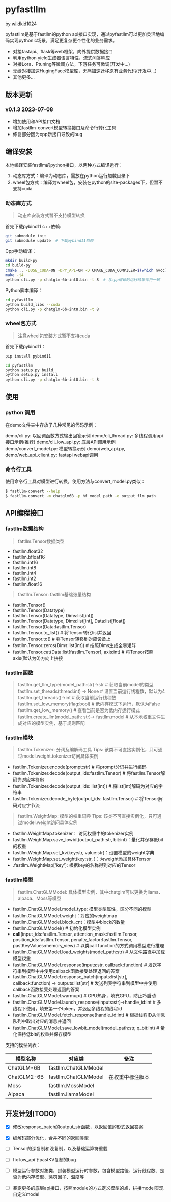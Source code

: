 # pyfastllm 

by [wildkid1024](https://github.com/wildkid1024) 

pyfastllm是基于fastllm的python api接口实现，通过pyfastllm可以更加灵活地编码实现pythonic场景，满足更复杂更个性化的业务需求。

- 对接fastapi、flask等web框架，向外提供数据接口
- 利用python yield生成器语言特性，流式问答响应
- 对接Lora、Ptuning等微调方法，下游任务可微调(开发中...)
- 无缝对接加速HugingFace模型库，无痛加速迁移原有业务代码(开发中...)
- 其他更多...

## 版本更新

### v0.1.3 2023-07-08

- 增加使用和API接口文档
- 增加fastllm-convert模型转换接口及命令行转化工具
- 修复部分因为cpp新接口导致的bug


## 编译安装

本地编译安装fastllm的python接口，以两种方式编译运行：
1. 动态库方式：编译为动态库，需放在python运行加载目录下
2. wheel包方式：编译为wheel包，安装在python的site-packages下，但暂不支持cuda

### 动态库方式

> 动态库安装方式暂不支持模型转换

首先下载pybind11 c++依赖:

```sh
git submodule init 
git submodule update  # 下载pybind11依赖
```

Cpp手动编译：
```sh
mkdir build-py
cd build-py
cmake .. -DUSE_CUDA=ON -DPY_API=ON -D CMAKE_CUDA_COMPILER=$(which nvcc) # 添加编译参数, 用户可指定自己安装的nvcc
make -j4
python cli.py -p chatglm-6b-int8.bin -t 8  # 与cpp编译的运行结果保持一致
```

Python脚本编译：

```sh
cd pyfastllm
python build_libs --cuda
python cli.py -p chatglm-6b-int8.bin -t 8 
```

### wheel包方式

> 注意wheel包安装方式暂不支持cuda 

首先下载pybind11：

```bash
pip install pybind11
```

```sh
cd pyfastllm
python setup.py build
python setup.py install 
python cli.py -p chatglm-6b-int8.bin -t 8 
```

## 使用

### python 调用
在demo文件夹中存放了几种常见的代码示例：

demo/cli.py: 以回调函数方式输出回答示例
demo/cli_thread.py: 多线程调用api接口示例(推荐)
demo/cli_low_api.py: 底层API调用示例
demo/convert_model.py: 模型转换示例
demo/web_api.py, demo/web_api_client.py: fastapi webapi调用

### 命令行工具

使用命令行工具对模型进行转换，使用方法与convert_model.py类似：

```sh
$ fastllm-convert --help
$ fastllm-convert -m chatglm6B -p hf_model_path -o output_flm_path  
```

## API编程接口

### fastllm数据结构

> fattllm.Tensor数据类型
- fastllm.float32  
- fastllm.bfloat16
- fastllm.int16
- fastllm.int8
- fastllm.int4
- fastllm.int2
- fastllm.float16

> fastllm.Tensor: fastllm基础张量结构
- fastllm.Tensor()
- fastllm.Tensor(Datatype)
- fastllm.Tensor(Datatype, Dims:list[int])
- fastllm.Tensor(Datatype, Dims:list[int], Data:list[float])
- fastllm.Tensor(Data:fastllm.Tensor)
- fastllm.Tensor.to_list() # 将Tensor转化list并返回
- fastllm.Tensor.to() # 将Tensor转移到对应设备上
- fastllm.Tensor.zeros(Dims:list[int]) # 按照Dims生成全零矩阵
- fastllm.Tensor.cat(Data:list[fastllm.Tensor], axis:int) # 将Tensor按照axis(默认为0)方向上拼接

### fastllm函数

> fastllm.get_llm_type(model_path:str)->str # 获取当前model的类型
> fastllm.set_threads(thread:int) -> None # 设置当前运行线程数，默认为4
> fastllm.get_threads()->int  # 获取当前运行线程数
> fastllm.set_low_memory(flag:bool) # 低内存模式下运行，默认为False
> fastllm.get_low_memory() # 查看当前是否为低内存运行模式
> fastllm.create_llm(model_path: str)-> fastllm.model  # 从本地权重文件生成对应的模型实例，基于规则匹配

### fastllm模块

> fastllm.Tokenizer: 分词及编解码工具
> Tips: 该类不可直接实例化，只可通过model.weight.tokenizer访问具体实例
- fastllm.Tokenizer.encode(prompt:str) # 将prompt分词并进行编码
- fastllm.Tokenizer.decode(output_ids:fastllm.Tensor) # 将fastllm.Tensor解码为对应字符串
- fastllm.Tokenizer.decode(output_ids: list[int]) # 将list[int]解码为对应的字符串
- fastllm.Tokenizer.decode_byte(output_ids: fastllm.Tensor) # 将Tensor解码对应字节流

> fastllm.WeightMap: 模型的权重词典
> Tips: 该类不可直接实例化，只可通过model.weight访问具体实例
- fastllm.WeightMap.tokenizer： 访问权重中的tokenizer实例
- fastllm.WeightMap.save_lowbit(output_path:str, bit:int)：量化并保存低bit的权重
- fastllm.WeightMap.set_kv(key:str, value:str)：设置模型的weight字典
- fastllm.WeightMap.set_weight(key:str, )：为weight添加具体Tensor
- .fastllm.WeightMap\['key'\]: 根据key的名称得到对应的Tensor

### fastllm模型

> fastllm.ChatGLMModel: 具体模型实例，其中chatglm可以更换为llama、alpaca、Moss等模型
- fastllm.ChatGLMModel.model_type: 模型类型属性，区分不同的模型
- fastllm.ChatGLMModel.weight：对应的weightmap
- fastllm.ChatGLMModel.block_cnt：模型中block的数量
- fastllm.ChatGLMModel() # 初始化模型实例
- __call__(input_ids:fastllm.Tensor, attention_mask:fastllm.Tensor, position_ids:fastllm.Tensor, penalty_factor:fastllm.Tensor, pastKeyValues:memory_view) # 以类call function的方式调用模型进行推理 
- fastllm.ChatGLMModel.load_weights(model_path:str) # 从文件路径中加载模型权重
- fastllm.ChatGLMModel.response(inputs:str, callback:function) # 发送字符串到模型中并使用callback函数接受处理返回的答案
- fastllm.ChatGLMModel.response_batch(inputs:list[str], callback:function) -> outputs:list[str] # 发送列表字符串到模型中并使用callback函数接受处理返回的答案
- fastllm.ChatGLMModel.warmup()  # GPU热身，填充GPU，防止冷启动 
- fastllm.ChatGLMModel.launch_response(inputs:str)->handle_id:int  # 多线程下使用，填充第一个token，并返回多线程的线程id
- fastllm.ChatGLMModel.fetch_response(handle_id:int) # 根据线程ID从消息队列中取出对应的消息并返回
- fastllm.ChatGLMModel.save_lowbit_model(model_path:str, q_bit:int) # 量化保持低bit的权重并保存模型


支持的模型列表：

| 模型名称 | 对应类 | 备注 
| -- | -- | -- 
| ChatGLM-6B | fastllm.ChatGLMModel |
| ChatGLM2-6B | fastllm.ChatGLMModel | 在权重中标注版本
| Moss | fastllm.MossModel |
| Alpaca | fastllm.llamaModel | 


## 开发计划(TODO)

- [x]  修改response_batch的output_str函数，以返回值的形式返回答案
- [x]  编解码部分优化，合并不同的返回类型
- [ ]  Tensor的深复制和浅复制，以及基础运算符重载
- [ ]  fix low_api下pastKV复制的bug
- [ ] 模型运行参数对象类，封装模型运行时参数，包含模型路径、运行线程数、是否为低内存模型、惩罚因子、温度等
- [ ]  暴露更多的底层api接口，按照module的方式定义模型的点，拼接model实现自定义model

